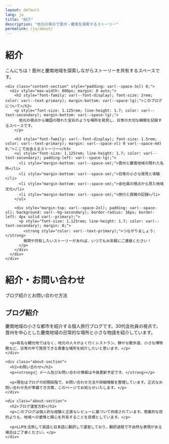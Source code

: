 ```yaml
---
layout: default
lang: ja
title: "紹介"
description: "地元の視点で晋州・慶南を探索するストーリー"
permalink: /ja/about/
---
```


<div class="page-content">
  <div class="container">
    <div class="hero">
      <div class="hero-content">
        <h1>紹介</h1>
        <p>こんにちは！晋州と慶南地域を探索しながらストーリーを共有するスペースです。</p>
      </div>
    </div>
    
    <div class="content-section" style="padding: var(--space-3xl) 0;">
      <div style="max-width: 800px; margin: 0 auto;">
        <h2 style="font-family: var(--font-display); font-size: 2rem; color: var(--text-primary); margin-bottom: var(--space-lg);">このブログについて</h2>
        <p style="font-size: 1.125rem; line-height: 1.7; color: var(--text-secondary); margin-bottom: var(--space-lg);">
          地元の視点から韓国の隠れた宝石のような場所を発見し、日常の大切な瞬間を記録するスペースです。
        </p>
        
        <h3 style="font-family: var(--font-display); font-size: 1.5rem; color: var(--text-primary); margin: var(--space-xl) 0 var(--space-md) 0;">ここで出会えるストーリー</h3>
        <ul style="font-size: 1.125rem; line-height: 1.7; color: var(--text-secondary); padding-left: var(--space-lg);">
          <li style="margin-bottom: var(--space-sm);">晋州と慶南地域の隠れた名所</li>
          <li style="margin-bottom: var(--space-sm);">日常の小さな発見と体験</li>
          <li style="margin-bottom: var(--space-sm);">会社員の視点から見た地域文化</li>
          <li style="margin-bottom: var(--space-sm);">旅行と探検の記録</li>
        </ul>
        
        <div style="margin-top: var(--space-2xl); padding: var(--space-xl); background: var(--bg-secondary); border-radius: 16px; border-left: 4px solid var(--primary);">
          <p style="font-size: 1.125rem; line-height: 1.7; color: var(--text-secondary); margin: 0;">
            <strong style="color: var(--text-primary);">つながりましょう:</strong>
            質問や共有したいストーリーがあれば、いつでもお気軽にご連絡ください！
          </p>
        </div>
      </div>
    </div>
  </div>
</div>

<div class="page-header">
  <h1>紹介・お問い合わせ</h1>
  <p class="page-description">ブログ紹介とお問い合わせ方法</p>
</div>

<div class="content-wrapper">
  <section class="about-content">
    <div class="about-section">
      <h2>ブログ紹介</h2>
      <p>慶南地域の小さな都市を紹介する個人旅行ブログです。30代会社員の視点で、晋州を中心とした慶南地域の日常的な場所と小さな物語を紹介しています。</p>
      
      <p>有名な観光地ではなく、地元の人々がよく行くレストラン、静かな散歩道、小さな博物館など、日常の中で発見できる貴重な場所を紹介したいと思います。</p>
    </div>

    <div class="about-section">
      <h2>お問い合わせ</h2>
      <p><strong>📧 メール及びお問い合わせ情報は今後更新予定です。</strong></p>
      
      <p>現在はブログの初期段階で、お問い合わせ方法や詳細情報を整理しています。正式なお問い合わせ先が準備でき次第、このページでお知らせいたします。</p>
    </div>

    <div class="about-section">
      <h2>ブログ運営方針</h2>
      <p>このブログは個人的な経験と正直なレビューに基づいて作成されています。商業的な目的よりも、地域への愛情と関心を共有することを目標としています。</p>
      
      <p>LLMを活用して英語と日本語に翻訳して運営しており、翻訳過程で不自然な表現がある場合はご了承ください。</p>
    </div>
  </section>
</div>